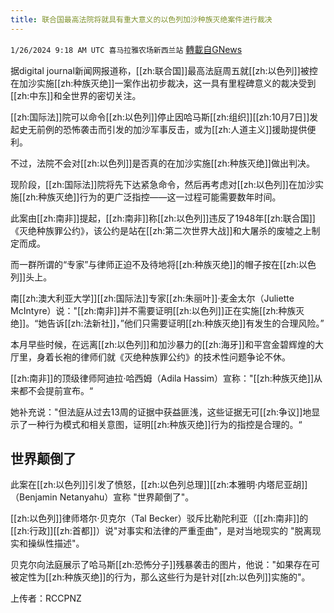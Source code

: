 ```yaml
---
title: 联合国最高法院将就具有重大意义的以色列加沙种族灭绝案件进行裁决
---
```

`1/26/2024 9:18 AM UTC 喜马拉雅农场新西兰站` [轉載自GNews](https://gnews.org/articles/2255413)

据digital journal新闻网报道称，[[zh:联合国]]最高法庭周五就[[zh:以色列]]被控在加沙实施[[zh:种族灭绝]]一案作出初步裁决，这一具有里程碑意义的裁决受到[[zh:中东]]和全世界的密切关注。

[[zh:国际法]]院可以命令[[zh:以色列]]停止因哈马斯[[zh:组织]][[zh:10月7日]]发起史无前例的恐怖袭击而引发的加沙军事反击，或为[[zh:人道主义]]援助提供便利。

不过，法院不会对[[zh:以色列]]是否真的在加沙实施[[zh:种族灭绝]]做出判决。

现阶段，[[zh:国际法]]院将先下达紧急命令，然后再考虑对[[zh:以色列]]在加沙实施[[zh:种族灭绝]]行为的更广泛指控——这一过程可能需要数年时间。

此案由[[zh:南非]]提起，[[zh:南非]]称[[zh:以色列]]违反了1948年[[zh:联合国]]《灭绝种族罪公约》，该公约是站在[[zh:第二次世界大战]]和大屠杀的废墟之上制定而成。

而一群所谓的“专家”与律师正迫不及待地将[[zh:种族灭绝]]的帽子按在[[zh:以色列]]头上。

南[[zh:澳大利亚大学]][[zh:国际法]]专家[[zh:朱丽叶]]·麦金太尔（Juliette McIntyre）说："[[zh:南非]]并不需要证明[[zh:以色列]]正在实施[[zh:种族灭绝]]。“她告诉[[zh:法新社]]，”他们只需要证明[[zh:种族灭绝]]有发生的合理风险。”

本月早些时候，在远离[[zh:以色列]]和加沙暴力的[[zh:海牙]]和平宫金碧辉煌的大厅里，身着长袍的律师们就《灭绝种族罪公约》的技术性问题争论不休。

[[zh:南非]]的顶级律师阿迪拉·哈西姆（Adila Hassim）宣称："[[zh:种族灭绝]]从来都不会提前宣布。“

她补充说："但法庭从过去13周的证据中获益匪浅，这些证据无可[[zh:争议]]地显示了一种行为模式和相关意图，证明[[zh:种族灭绝]]行为的指控是合理的。“

## 世界颠倒了

此案在[[zh:以色列]]引发了愤怒，[[zh:以色列总理]][[zh:本雅明·内塔尼亚胡]]（Benjamin Netanyahu）宣称 "世界颠倒了"。

[[zh:以色列]]律师塔尔·贝克尔（Tal Becker）驳斥比勒陀利亚（[[zh:南非]]的[[zh:行政]][[zh:首都]]）说"对事实和法律的严重歪曲"，是对当地现实的 "脱离现实和操纵性描述"。

贝克尔向法庭展示了哈马斯[[zh:恐怖分子]]残暴袭击的图片，他说："如果存在可被定性为[[zh:种族灭绝]]的行为，那么这些行为是针对[[zh:以色列]]实施的"。

上传者：RCCPNZ

